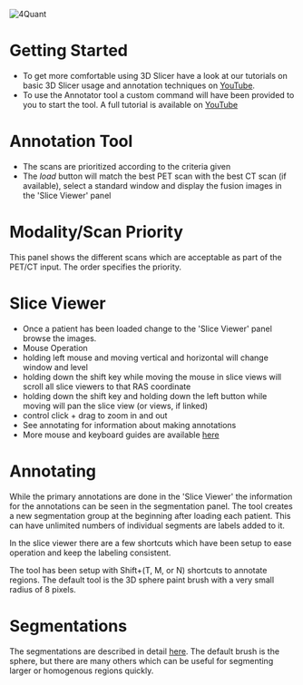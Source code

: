 ![4Quant](http://4quant.com/LungStageAnnotator/imgs/logo.png)

# Getting Started

- To get more comfortable using 3D Slicer have a look at our tutorials on basic 3D Slicer usage and annotation techniques on [YouTube](https://www.youtube.com/playlist?list=PLor6_v5dt2SjdX-jds-OshNKHhehJOmov).
- To use the Annotator tool a custom command will have been provided to you to start the tool. A full tutorial is available on [YouTube](https://www.youtube.com/watch?v=Euu2pQ0Ecjk)

# Annotation Tool

- The scans are prioritized according to the criteria given
- The _load_ button will match the best PET scan with the best CT scan (if available), select a standard window and display the fusion images in the 'Slice Viewer' panel

# Modality/Scan Priority

This panel shows the different scans which are acceptable as part of the PET/CT input. The order specifies the priority.

# Slice Viewer

- Once a patient has been loaded change to the 'Slice Viewer' panel browse the images.
- Mouse Operation  
 - holding left mouse and moving vertical and horizontal will change window and level
 - holding down the shift key while moving the mouse in slice views will scroll all slice viewers to that RAS coordinate
 - holding down the shift key and holding down the left button while moving will pan the slice view (or views, if linked)
 - control click + drag to zoom in and out
- See annotating for information about making annotations
- More mouse and keyboard guides are available [here](https://www.slicer.org/wiki/Documentation/4.6/SlicerApplication/MouseandKeyboardShortcuts)

# Annotating

While the primary annotations are done in the 'Slice Viewer' the information for the annotations can be seen in the segmentation panel. The tool creates a new segmentation group at the beginning after loading each patient. This can have unlimited numbers of individual segments are labels added to it.

In the slice viewer there are a few shortcuts which have been setup to ease operation and keep the labeling consistent.

The tool has been setup with Shift+(T, M, or N) shortcuts to annotate regions. The default tool is the 3D sphere paint brush with a very small radius of 8 pixels.

# Segmentations

The segmentations are described in detail [here](https://www.slicer.org/wiki/Documentation/Nightly/Modules/SegmentEditor). The default brush is the sphere, but there are many others which can be useful for segmenting larger or homogenous regions quickly.
